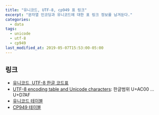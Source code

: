 ```yaml
---
title: "유니코드, UTF-8, cp949 표 링크"
excerpt: "문자열 인코딩과 유니코드에 대한 표 링크 정보를 남겨둔다."
categories:
  - data
tags:
  - unicode
  - utf-8
  - cp949
last_modified_at: 2019-05-07T15:53:00-05:00
---
```



## 링크

* [유니코드, UTF-8 한글 코드표](<https://jjeong.tistory.com/696>)
* [UTF-8 encoding table and Unicode characters](https://www.utf8-chartable.de/unicode-utf8-table.pl): 한글범위 U+AC00 ... U+D7AF
* [유니코드 테이블](https://www.tamasoft.co.jp/en/general-info/unicode.html)
* [CP949 테이블](<https://charset.fandom.com/ko/wiki/CP949>)

